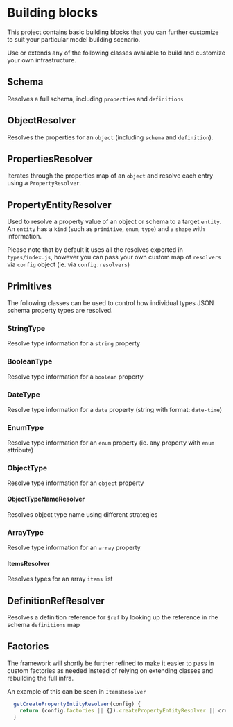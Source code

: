 # Building blocks

This project contains basic building blocks that you can further customize to suit your particular model building scenario.

Use or extends any of the following classes available to build and customize your own infrastructure.

## Schema

Resolves a full schema, including `properties` and `definitions`

## ObjectResolver

Resolves the properties for an `object` (including `schema` and `definition`).

## PropertiesResolver

Iterates through the properties map of an `object` and resolve each entry using a `PropertyResolver`.

## PropertyEntityResolver

Used to resolve a property value of an object or schema to a target `entity`.
An `entity` has a `kind` (such as `primitive`, `enum`, `type`) and a `shape` with information.

Please note that by default it uses all the resolves exported in `types/index.js`, however you can pass your own custom map of `resolvers` via `config` object (ie. via `config.resolvers`)

## Primitives

The following classes can be used to control how individual types JSON schema property types are resolved.

### StringType

Resolve type information for a `string` property

### BooleanType

Resolve type information for a `boolean` property

### DateType

Resolve type information for a `date` property (string with format: `date-time`)

### EnumType

Resolve type information for an `enum` property (ie. any property with `enum` attribute)

### ObjectType

Resolve type information for an `object` property

#### ObjectTypeNameResolver

Resolves object type name using different strategies

### ArrayType

Resolve type information for an `array` property

#### ItemsResolver

Resolves types for an array `items` list

## DefinitionRefResolver

Resolves a definition reference for `$ref` by looking up the reference in rhe schema `definitions` map

## Factories

The framework will shortly be further refined to make it easier to pass in custom factories as needed instead of relying on extending classes and rebuilding the full infra.

An example of this can be seen in `ItemsResolver`

```js
  getCreatePropertyEntityResolver(config) {
    return (config.factories || {}).createPropertyEntityResolver || createPropertyEntityResolver
  }
```
